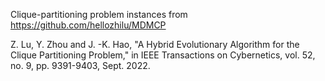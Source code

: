 Clique-partitioning problem instances from https://github.com/hellozhilu/MDMCP

Z.  Lu, Y.  Zhou and J.  -K.  Hao, "A Hybrid Evolutionary Algorithm for the
Clique Partitioning Problem," in IEEE Transactions on Cybernetics, vol.  52,
no.  9, pp.  9391-9403, Sept.  2022.

